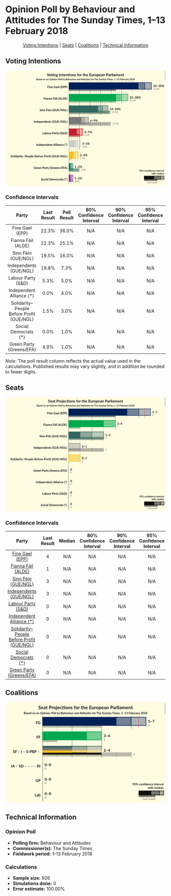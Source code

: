 # Opinion Poll by Behaviour and Attitudes for The Sunday Times, 1–13 February 2018

<p align="center"><a href="#voting-intentions">Voting Intentions</a> | <a href="#seats">Seats</a> | <a href="#coalitions">Coalitions</a> | <a href="#technical-information">Technical Information</a></p>

## Voting Intentions

![Graph with voting intentions not yet produced](2018-02-13-BehaviourandAttitudes.png "Voting Intentions")

### Confidence Intervals

| Party | Last Result | Poll Result | 80% Confidence Interval | 90% Confidence Interval | 95% Confidence Interval | 99% Confidence Interval |
|:-----:|:-----------:|:-----------:|:-----------------------:|:-----------------------:|:-----------------------:|:-----------------------:|
| Fine Gael (EPP) | 22.3% | 36.0% | N/A |N/A |N/A |N/A |
| Fianna Fáil (ALDE) | 22.3% | 25.1% | N/A |N/A |N/A |N/A |
| Sinn Féin (GUE/NGL) | 19.5% | 16.0% | N/A |N/A |N/A |N/A |
| Independents (GUE/NGL) | 19.8% | 7.3% | N/A |N/A |N/A |N/A |
| Labour Party (S&D) | 5.3% | 5.0% | N/A |N/A |N/A |N/A |
| Independent Alliance (*) | 0.0% | 4.0% | N/A |N/A |N/A |N/A |
| Solidarity–People Before Profit (GUE/NGL) | 1.5% | 3.0% | N/A |N/A |N/A |N/A |
| Social Democrats (*) | 0.0% | 1.0% | N/A |N/A |N/A |N/A |
| Green Party (Greens/EFA) | 4.9% | 1.0% | N/A |N/A |N/A |N/A |

*Note:* The poll result column reflects the actual value used in the calculations. Published results may vary slightly, and in addition be rounded to fewer digits.

## Seats

![Graph with seats not yet produced](2018-02-13-BehaviourandAttitudes-seats.png "Seats")

### Confidence Intervals

| Party | Last Result | Median | 80% Confidence Interval | 90% Confidence Interval | 95% Confidence Interval | 99% Confidence Interval |
|:-----:|:-----------:|:------:|:-----------------------:|:-----------------------:|:-----------------------:|:-----------------------:|
| <a href="#fine-gael-(epp)">Fine Gael (EPP)</a> | 4 | N/A | N/A |N/A |N/A |N/A |
| <a href="#fianna-fáil-(alde)">Fianna Fáil (ALDE)</a> | 1 | N/A | N/A |N/A |N/A |N/A |
| <a href="#sinn-féin-(gue/ngl)">Sinn Féin (GUE/NGL)</a> | 3 | N/A | N/A |N/A |N/A |N/A |
| <a href="#independents-(gue/ngl)">Independents (GUE/NGL)</a> | 3 | N/A | N/A |N/A |N/A |N/A |
| <a href="#labour-party-(s&d)">Labour Party (S&D)</a> | 0 | N/A | N/A |N/A |N/A |N/A |
| <a href="#independent-alliance-(*)">Independent Alliance (*)</a> | 0 | N/A | N/A |N/A |N/A |N/A |
| <a href="#solidarity–people-before-profit-(gue/ngl)">Solidarity–People Before Profit (GUE/NGL)</a> | 0 | N/A | N/A |N/A |N/A |N/A |
| <a href="#social-democrats-(*)">Social Democrats (*)</a> | 0 | N/A | N/A |N/A |N/A |N/A |
| <a href="#green-party-(greens/efa)">Green Party (Greens/EFA)</a> | 0 | N/A | N/A |N/A |N/A |N/A |


## Coalitions

![Graph with coalitions seats not yet produced](2018-02-13-BehaviourandAttitudes-coalitions-seats.png "Coalitions Seats")


## Technical Information

### Opinion Poll

+ **Polling firm:** Behaviour and Attitudes
+ **Commissioner(s):** The Sunday Times
+ **Fieldwork period:** 1–13 February 2018

### Calculations

+ **Sample size:** 926
+ **Simulations done:** 0
+ **Error estimate:** 100.00%

